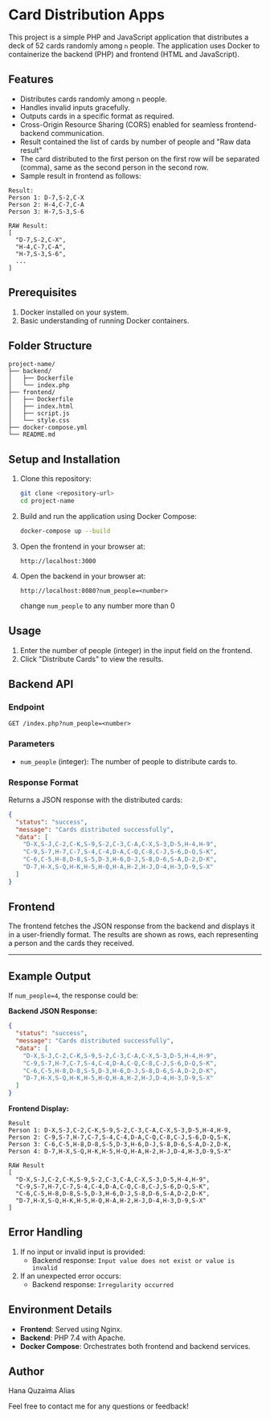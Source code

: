 # Card Distribution Apps
This project is a simple PHP and JavaScript application that distributes a deck of 52 cards randomly among `n` people. The application uses Docker to containerize the backend (PHP) and frontend (HTML and JavaScript).

## Features
- Distributes cards randomly among `n` people.
- Handles invalid inputs gracefully.
- Outputs cards in a specific format as required.
- Cross-Origin Resource Sharing (CORS) enabled for seamless frontend-backend communication.
- Result contained the list of cards by number of people and "Raw data result"
- The card distributed to the first person on the first row will be separated (comma), same as the second person in the second row.
- Sample result in frontend as follows:

```
Result:
Person 1: D-7,S-2,C-X
Person 2: H-4,C-7,C-A
Person 3: H-7,S-3,S-6

RAW Result:
[
  "D-7,S-2,C-X",
  "H-4,C-7,C-A",
  "H-7,S-3,S-6",
  ...
]
```

## Prerequisites

1. Docker installed on your system.
2. Basic understanding of running Docker containers.

## Folder Structure

```
project-name/
├── backend/
│   ├── Dockerfile
│   └── index.php
├── frontend/
│   ├── Dockerfile
│   ├── index.html
│   ├── script.js
│   └── style.css
├── docker-compose.yml
└── README.md
```

## Setup and Installation

1. Clone this repository:
   ```bash
   git clone <repository-url>
   cd project-name
   ```

2. Build and run the application using Docker Compose:
   ```bash
   docker-compose up --build
   ```

3. Open the frontend in your browser at:
   ```
   http://localhost:3000
   ```

4. Open the backend in your browser at:
   ```
   http://localhost:8080?num_people=<number>
   ```
   change `num_people` to any number more than 0

## Usage

1. Enter the number of people (integer) in the input field on the frontend.
2. Click "Distribute Cards" to view the results.

## Backend API

### Endpoint
`GET /index.php?num_people=<number>`

### Parameters
- `num_people` (integer): The number of people to distribute cards to.

### Response Format
Returns a JSON response with the distributed cards:

```json
{
  "status": "success",
  "message": "Cards distributed successfully",
  "data": [
    "D-X,S-J,C-2,C-K,S-9,S-2,C-3,C-A,C-X,S-3,D-5,H-4,H-9",
    "C-9,S-7,H-7,C-7,S-4,C-4,D-A,C-Q,C-8,C-J,S-6,D-Q,S-K",
    "C-6,C-5,H-8,D-8,S-5,D-3,H-6,D-J,S-8,D-6,S-A,D-2,D-K",
    "D-7,H-X,S-Q,H-K,H-5,H-Q,H-A,H-2,H-J,D-4,H-3,D-9,S-X"
  ]
}
```

## Frontend

The frontend fetches the JSON response from the backend and displays it in a user-friendly format. The results are shown as rows, each representing a person and the cards they received.

---

## Example Output

If `num_people=4`, the response could be:

**Backend JSON Response:**
```json
{
  "status": "success",
  "message": "Cards distributed successfully",
  "data": [
    "D-X,S-J,C-2,C-K,S-9,S-2,C-3,C-A,C-X,S-3,D-5,H-4,H-9",
    "C-9,S-7,H-7,C-7,S-4,C-4,D-A,C-Q,C-8,C-J,S-6,D-Q,S-K",
    "C-6,C-5,H-8,D-8,S-5,D-3,H-6,D-J,S-8,D-6,S-A,D-2,D-K",
    "D-7,H-X,S-Q,H-K,H-5,H-Q,H-A,H-2,H-J,D-4,H-3,D-9,S-X"
  ]
}
```

**Frontend Display:**
```
Result
Person 1: D-X,S-J,C-2,C-K,S-9,S-2,C-3,C-A,C-X,S-3,D-5,H-4,H-9,
Person 2: C-9,S-7,H-7,C-7,S-4,C-4,D-A,C-Q,C-8,C-J,S-6,D-Q,S-K,
Person 3: C-6,C-5,H-8,D-8,S-5,D-3,H-6,D-J,S-8,D-6,S-A,D-2,D-K,
Person 4: D-7,H-X,S-Q,H-K,H-5,H-Q,H-A,H-2,H-J,D-4,H-3,D-9,S-X"

RAW Result
[
  "D-X,S-J,C-2,C-K,S-9,S-2,C-3,C-A,C-X,S-3,D-5,H-4,H-9",
  "C-9,S-7,H-7,C-7,S-4,C-4,D-A,C-Q,C-8,C-J,S-6,D-Q,S-K",
  "C-6,C-5,H-8,D-8,S-5,D-3,H-6,D-J,S-8,D-6,S-A,D-2,D-K",
  "D-7,H-X,S-Q,H-K,H-5,H-Q,H-A,H-2,H-J,D-4,H-3,D-9,S-X"
]
```
## Error Handling

1. If no input or invalid input is provided:
   - Backend response: `Input value does not exist or value is invalid`
2. If an unexpected error occurs:
   - Backend response: `Irregularity occurred`

## Environment Details

- **Frontend**: Served using Nginx.
- **Backend**: PHP 7.4 with Apache.
- **Docker Compose**: Orchestrates both frontend and backend services.

## Author
Hana Quzaima Alias

Feel free to contact me for any questions or feedback!
